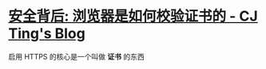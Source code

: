 # [安全背后: 浏览器是如何校验证书的 - CJ Ting's Blog](https://cjting.me/2021/03/02/how-to-validate-tls-certificate/)

启用 HTTPS 的核心是一个叫做 **证书** 的东西